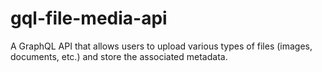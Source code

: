 # gql-file-media-api
A GraphQL API that allows users to upload various types of files (images, documents, etc.) and store the associated metadata.
